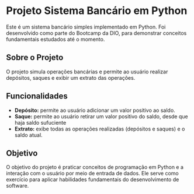 # Projeto Sistema Bancário em Python

Este é um sistema bancário simples implementado em Python. Foi desenvolvido como parte do Bootcamp da DIO, para demonstrar conceitos fundamentais estudados até o momento. 

## Sobre o Projeto

O projeto simula operações bancárias e permite ao usuário realizar depósitos, saques e exibir um extrato das operações.

## Funcionalidades

- **Depósito:** permite ao usuário adicionar um valor positivo ao saldo.
- **Saque:** permite ao usuário retirar um valor positivo do saldo, desde que haja saldo sufuciente
- **Extrato:** exibe todas as operações realizadas (depósitos e saques) e o saldo atual.

## Objetivo

O objetivo do projeto é praticar conceitos de programação em Python e a interação com o usuário por meio de entrada de dados. Ele serve como exercício para aplicar habilidades fundamentais do desenvolvimento de software.
